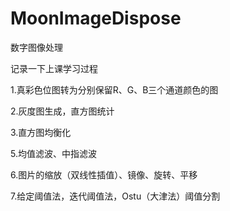 # MoonImageDispose
数字图像处理

记录一下上课学习过程


1.真彩色位图转为分别保留R、G、B三个通道颜色的图

2.灰度图生成，直方图统计

3.直方图均衡化

5.均值滤波、中指滤波

6.图片的缩放（双线性插值）、镜像、旋转、平移

7.给定阈值法，迭代阈值法，Ostu（大津法）阈值分割
